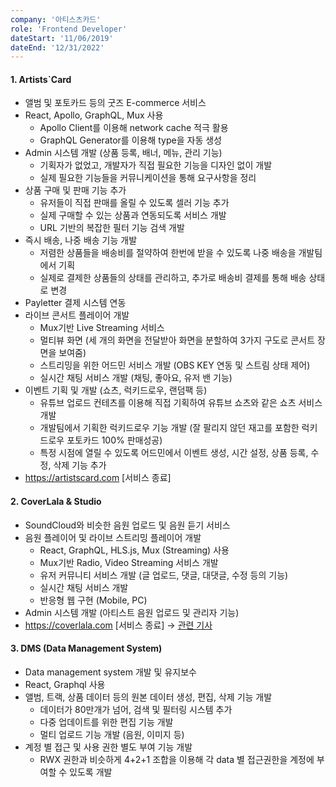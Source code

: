 ```yaml
---
company: '아티스츠카드'
role: 'Frontend Developer'
dateStart: '11/06/2019'
dateEnd: '12/31/2022'
---
```


#### 1. **Artists`Card**

- 앨범 및 포토카드 등의 굿즈 E-commerce 서비스
- React, Apollo, GraphQL, Mux 사용
  - Apollo Client를 이용해 network cache 적극 활용
  - GraphQL Generator를 이용해 type을 자동 생성
- Admin 시스템 개발 (상품 등록, 배너, 메뉴, 관리 기능)
  - 기획자가 없었고, 개발자가 직접 필요한 기능을 디자인 없이 개발
  - 실제 필요한 기능들을 커뮤니케이션을 통해 요구사항을 정리
- 상품 구매 및 판매 기능 추가
  - 유저들이 직접 판매를 올릴 수 있도록 셀러 기능 추가
  - 실제 구매할 수 있는 상품과 연동되도록 서비스 개발
  - URL 기반의 복잡한 필터 기능 검색 개발
- 즉시 배송, 나중 배송 기능 개발
  - 저렴한 상품들을 배송비를 절약하여 한번에 받을 수 있도록 나중 배송을 개발팀에서 기획
  - 실제로 결제한 상품들의 상태를 관리하고, 추가로 배송비 결제를 통해 배송 상태로 변경
- Payletter 결제 시스템 연동
- 라이브 콘서트 플레이어 개발 
  - Mux기반 Live Streaming 서비스
  - 멀티뷰 화면 (세 개의 화면을 전달받아 화면을 분할하여 3가지 구도로 콘서트 장면을 보여줌)
  - 스트리밍을 위한 어드민 서비스 개발 (OBS KEY 연동 및 스트림 상태 제어)
  - 실시간 채팅 서비스 개발 (채팅, 좋아요, 유저 밴 기능)
- 이벤트 기획 및 개발 (쇼츠, 럭키드로우, 랜덤팩 등)
  - 유튜브 업로드 컨테츠를 이용해 직접 기획하여 유튜브 쇼츠와 같은 쇼츠 서비스 개발
  - 개발팀에서 기획한 럭키드로우 기능 개발 (잘 팔리지 않던 재고를 포함한 럭키드로우 포토카드 100% 판매성공)
  - 특정 시점에 열릴 수 있도록 어드민에서 이벤트 생성, 시간 설정, 상품 등록, 수정, 삭제 기능 추가
- https://artistscard.com [서비스 종료]

#### 2. **CoverLala & Studio**

- SoundCloud와 비슷한 음원 업로드 및 음원 듣기 서비스
- 음원 플레이어 및 라이브 스트리밍 플레이어 개발
  - React, GraphQL, HLS.js, Mux (Streaming) 사용
  - Mux기반 Radio, Video Streaming 서비스 개발
  - 유저 커뮤니티 서비스 개발 (글 업로드, 댓글, 대댓글, 수정 등의 기능)
  - 실시간 채팅 서비스 개발
  - 반응형 웹 구현 (Mobile, PC)
- Admin 시스템 개발 (아티스트 음원 업로드 및 관리자 기능)
- https://coverlala.com [서비스 종료] -> <a target="_blank" href="http://www.kdpress.co.kr/news/articleView.html?idxno=106174">관련 기사</a>

#### 3. **DMS (Data Management System)**

- Data management system 개발 및 유지보수
- React, Graphql 사용
- 앨범, 트랙, 상품 데이터 등의 원본 데이터 생성, 편집, 삭제 기능 개발
  - 데이터가 80만개가 넘어, 검색 및 필터링 시스템 추가
  - 다중 업데이트를 위한 편집 기능 개발
  - 멀티 업로드 기능 개발 (음원, 이미지 등)
- 계정 별 접근 및 사용 권한 별도 부여 기능 개발
  - RWX 권한과 비슷하게 4+2+1 조합을 이용해 각 data 별 접근권한을 계정에 부여할 수 있도록 개발

